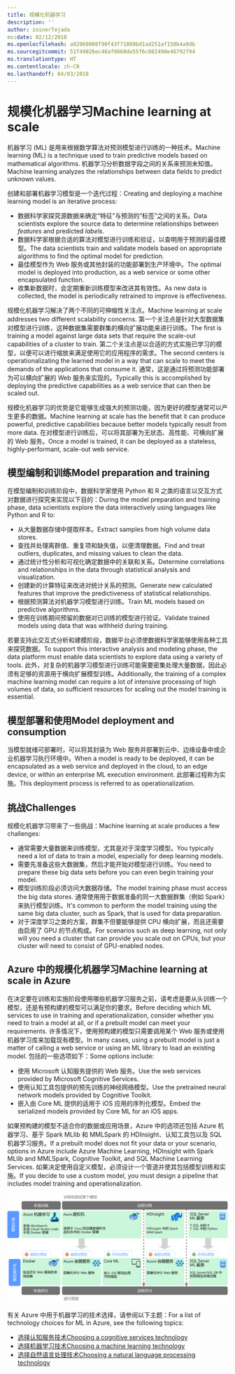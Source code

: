 ```yaml
---
title: 规模化机器学习
description: ''
author: zoinerTejada
ms:date: 02/12/2018
ms.openlocfilehash: a92060008f90f43f71869bd1ad251af150b4a9db
ms.sourcegitcommit: 51f49026ec46af0860de55f6c082490e46792794
ms.translationtype: HT
ms.contentlocale: zh-CN
ms.lasthandoff: 04/03/2018
---
```

# <a name="machine-learning-at-scale"></a><span data-ttu-id="deca1-102">规模化机器学习</span><span class="sxs-lookup"><span data-stu-id="deca1-102">Machine learning at scale</span></span>

<span data-ttu-id="deca1-103">机器学习 (ML) 是用来根据数学算法对预测模型进行训练的一种技术。</span><span class="sxs-lookup"><span data-stu-id="deca1-103">Machine learning (ML) is a technique used to train predictive models based on mathematical algorithms.</span></span> <span data-ttu-id="deca1-104">机器学习分析数据字段之间的关系来预测未知值。</span><span class="sxs-lookup"><span data-stu-id="deca1-104">Machine learning analyzes the relationships between data fields to predict unknown values.</span></span>

<span data-ttu-id="deca1-105">创建和部署机器学习模型是一个迭代过程：</span><span class="sxs-lookup"><span data-stu-id="deca1-105">Creating and deploying a machine learning model is an iterative process:</span></span>

* <span data-ttu-id="deca1-106">数据科学家探究源数据来确定“特征”与预测的“标签”之间的关系。</span><span class="sxs-lookup"><span data-stu-id="deca1-106">Data scientists explore the source data to determine relationships between *features* and predicted *labels*.</span></span>
* <span data-ttu-id="deca1-107">数据科学家根据合适的算法对模型进行训练和验证，以查明用于预测的最佳模型。</span><span class="sxs-lookup"><span data-stu-id="deca1-107">The data scientists train and validate models based on appropriate algorithms to find the optimal model for prediction.</span></span>
* <span data-ttu-id="deca1-108">最佳模型作为 Web 服务或其他封装的功能部署到生产环境中。</span><span class="sxs-lookup"><span data-stu-id="deca1-108">The optimal model is deployed into production, as a web service or some other encapsulated function.</span></span>
* <span data-ttu-id="deca1-109">收集新数据时，会定期重新训练模型来改进其有效性。</span><span class="sxs-lookup"><span data-stu-id="deca1-109">As new data is collected, the model is periodically retrained to improve is effectiveness.</span></span>

<span data-ttu-id="deca1-110">规模化机器学习解决了两个不同的可伸缩性关注点。</span><span class="sxs-lookup"><span data-stu-id="deca1-110">Machine learning at scale addresses two different scalability concerns.</span></span> <span data-ttu-id="deca1-111">第一个关注点是针对大型数据集对模型进行训练，这种数据集需要群集的横向扩展功能来进行训练。</span><span class="sxs-lookup"><span data-stu-id="deca1-111">The first is training a model against large data sets that require the scale-out capabilities of a cluster to train.</span></span> <span data-ttu-id="deca1-112">第二个关注点是以合适的方式实施已学习的模型，以便可以进行缩放来满足使用它的应用程序的需求。</span><span class="sxs-lookup"><span data-stu-id="deca1-112">The second centers is operationalizating the learned model in a way that can scale to meet the demands of the applications that consume it.</span></span> <span data-ttu-id="deca1-113">通常，这是通过将预测功能部署为可以横向扩展的 Web 服务来实现的。</span><span class="sxs-lookup"><span data-stu-id="deca1-113">Typically this is accomplished by deploying the predictive capabilities as a web service that can then be scaled out.</span></span>

<span data-ttu-id="deca1-114">规模化机器学习的优势是它能够生成强大的预测功能，因为更好的模型通常可以产生更多的数据。</span><span class="sxs-lookup"><span data-stu-id="deca1-114">Machine learning at scale has the benefit that it can produce powerful, predictive capabilities because better models typically result from more data.</span></span> <span data-ttu-id="deca1-115">在对模型进行训练后，可以将其部署为无状态、高性能、可横向扩展的 Web 服务。</span><span class="sxs-lookup"><span data-stu-id="deca1-115">Once a model is trained, it can be deployed as a stateless, highly-performant, scale-out web service.</span></span> 

## <a name="model-preparation-and-training"></a><span data-ttu-id="deca1-116">模型编制和训练</span><span class="sxs-lookup"><span data-stu-id="deca1-116">Model preparation and training</span></span>

<span data-ttu-id="deca1-117">在模型编制和训练阶段中，数据科学家使用 Python 和 R 之类的语言以交互方式对数据进行探究来实现以下目的：</span><span class="sxs-lookup"><span data-stu-id="deca1-117">During the model preparation and training phase, data scientists explore the data interactively using languages like Python and R to:</span></span>

* <span data-ttu-id="deca1-118">从大量数据存储中提取样本。</span><span class="sxs-lookup"><span data-stu-id="deca1-118">Extract samples from high volume data stores.</span></span>
* <span data-ttu-id="deca1-119">查找并处理离群值、重复项和缺失值，以便清理数据。</span><span class="sxs-lookup"><span data-stu-id="deca1-119">Find and treat outliers, duplicates, and missing values to clean the data.</span></span>
* <span data-ttu-id="deca1-120">通过统计性分析和可视化确定数据中的关联和关系。</span><span class="sxs-lookup"><span data-stu-id="deca1-120">Determine correlations and relationships in the data through statistical analysis and visualization.</span></span>
* <span data-ttu-id="deca1-121">创建新的计算特征来改进对统计关系的预测。</span><span class="sxs-lookup"><span data-stu-id="deca1-121">Generate new calculated features that improve the predictiveness of statistical relationships.</span></span>
* <span data-ttu-id="deca1-122">根据预测算法对机器学习模型进行训练。</span><span class="sxs-lookup"><span data-stu-id="deca1-122">Train ML models based on predictive algorithms.</span></span>
* <span data-ttu-id="deca1-123">使用在训练期间预留的数据对已训练的模型进行验证。</span><span class="sxs-lookup"><span data-stu-id="deca1-123">Validate trained models using data that was withheld during training.</span></span>

<span data-ttu-id="deca1-124">若要支持此交互式分析和建模阶段，数据平台必须使数据科学家能够使用各种工具来探究数据。</span><span class="sxs-lookup"><span data-stu-id="deca1-124">To support this interactive analysis and modeling phase, the data platform must enable data scientists to explore data using a variety of tools.</span></span> <span data-ttu-id="deca1-125">此外，对复杂的机器学习模型进行训练可能需要密集处理大量数据，因此必须有足够的资源用于横向扩展模型训练。</span><span class="sxs-lookup"><span data-stu-id="deca1-125">Additionally, the training of a complex machine learning model can require a lot of intensive processing of high volumes of data, so sufficient resources for scaling out the model training is essential.</span></span>

## <a name="model-deployment-and-consumption"></a><span data-ttu-id="deca1-126">模型部署和使用</span><span class="sxs-lookup"><span data-stu-id="deca1-126">Model deployment and consumption</span></span>

<span data-ttu-id="deca1-127">当模型就绪可部署时，可以将其封装为 Web 服务并部署到云中、边缘设备中或企业机器学习执行环境中。</span><span class="sxs-lookup"><span data-stu-id="deca1-127">When a model is ready to be deployed, it can be encapsulated as a web service and deployed in the cloud, to an edge device, or within an enterprise ML execution environment.</span></span> <span data-ttu-id="deca1-128">此部署过程称为实施。</span><span class="sxs-lookup"><span data-stu-id="deca1-128">This deployment process is referred to as operationalization.</span></span>

## <a name="challenges"></a><span data-ttu-id="deca1-129">挑战</span><span class="sxs-lookup"><span data-stu-id="deca1-129">Challenges</span></span>

<span data-ttu-id="deca1-130">规模化机器学习带来了一些挑战：</span><span class="sxs-lookup"><span data-stu-id="deca1-130">Machine learning at scale produces a few challenges:</span></span>

- <span data-ttu-id="deca1-131">通常需要大量数据来训练模型，尤其是对于深度学习模型。</span><span class="sxs-lookup"><span data-stu-id="deca1-131">You typically need a lot of data to train a model, especially for deep learning models.</span></span>
- <span data-ttu-id="deca1-132">需要先准备这些大数据集，然后才能开始对模型进行训练。</span><span class="sxs-lookup"><span data-stu-id="deca1-132">You need to prepare these big data sets before you can even begin training your model.</span></span>
- <span data-ttu-id="deca1-133">模型训练阶段必须访问大数据存储。</span><span class="sxs-lookup"><span data-stu-id="deca1-133">The model training phase must access the big data stores.</span></span> <span data-ttu-id="deca1-134">通常使用用于数据准备的同一大数据群集（例如 Spark）来执行模型训练。</span><span class="sxs-lookup"><span data-stu-id="deca1-134">It's common to perform the model training using the same big data cluster, such as Spark, that is used for data preparation.</span></span> 
- <span data-ttu-id="deca1-135">对于深度学习之类的方案，群集不但要能够提供 CPU 横向扩展，而且还需要由启用了 GPU 的节点构成。</span><span class="sxs-lookup"><span data-stu-id="deca1-135">For scenarios such as deep learning, not only will you need a cluster that can provide you scale out on CPUs, but your cluster will need to consist of GPU-enabled nodes.</span></span>

## <a name="machine-learning-at-scale-in-azure"></a><span data-ttu-id="deca1-136">Azure 中的规模化机器学习</span><span class="sxs-lookup"><span data-stu-id="deca1-136">Machine learning at scale in Azure</span></span>

<span data-ttu-id="deca1-137">在决定要在训练和实施阶段使用哪些机器学习服务之前，请考虑是要从头训练一个模型，还是有预构建的模型可以满足你的要求。</span><span class="sxs-lookup"><span data-stu-id="deca1-137">Before deciding which ML services to use in training and operationalization, consider whether you need to train a model at all, or if a prebuilt model can meet your requirements.</span></span> <span data-ttu-id="deca1-138">许多情况下，使用预构建的模型只需要调用某个 Web 服务或使用机器学习库来加载现有模型。</span><span class="sxs-lookup"><span data-stu-id="deca1-138">In many cases, using a prebuilt model is just a matter of calling a web service or using an ML library to load an existing model.</span></span> <span data-ttu-id="deca1-139">包括的一些选项如下：</span><span class="sxs-lookup"><span data-stu-id="deca1-139">Some options include:</span></span> 

- <span data-ttu-id="deca1-140">使用 Microsoft 认知服务提供的 Web 服务。</span><span class="sxs-lookup"><span data-stu-id="deca1-140">Use the web services provided by Microsoft Cognitive Services.</span></span>
- <span data-ttu-id="deca1-141">使用认知工具包提供的预先训练的神经网络模型。</span><span class="sxs-lookup"><span data-stu-id="deca1-141">Use the pretrained neural network models provided by Cognitive Toolkit.</span></span>
- <span data-ttu-id="deca1-142">嵌入由 Core ML 提供的适用于 iOS 应用的序列化模型。</span><span class="sxs-lookup"><span data-stu-id="deca1-142">Embed the serialized models provided by Core ML for an iOS apps.</span></span> 

<span data-ttu-id="deca1-143">如果预构建的模型不适合你的数据或应用场景，Azure 中的选项还包括 Azure 机器学习、基于 Spark MLlib 和 MMLSpark 的 HDInsight、认知工具包以及 SQL 机器学习服务。</span><span class="sxs-lookup"><span data-stu-id="deca1-143">If a prebuilt model does not fit your data or your scenario, options in Azure include Azure Machine Learning, HDInsight with Spark MLlib and MMLSpark, Cognitive Toolkit, and SQL Machine Learning Services.</span></span> <span data-ttu-id="deca1-144">如果决定使用自定义模型，必须设计一个管道并使其包括模型训练和实施。</span><span class="sxs-lookup"><span data-stu-id="deca1-144">If you decide to use a custom model, you must design a pipeline that includes model training and operationalization.</span></span> 

![Azure 中的模型选项](./images/machine-learning-model-training-and-deployment.png)

<span data-ttu-id="deca1-146">有关 Azure 中用于机器学习的技术选择，请参阅以下主题：</span><span class="sxs-lookup"><span data-stu-id="deca1-146">For a list of technology choices for ML in Azure, see the following topics:</span></span>

- [<span data-ttu-id="deca1-147">选择认知服务技术</span><span class="sxs-lookup"><span data-stu-id="deca1-147">Choosing a cognitive services technology</span></span>](../technology-choices/cognitive-services.md)
- [<span data-ttu-id="deca1-148">选择机器学习技术</span><span class="sxs-lookup"><span data-stu-id="deca1-148">Choosing a machine learning technology</span></span>](../technology-choices/data-science-and-machine-learning.md)
- [<span data-ttu-id="deca1-149">选择自然语言处理技术</span><span class="sxs-lookup"><span data-stu-id="deca1-149">Choosing a natural language processing technology</span></span>](../technology-choices/natural-language-processing.md)
